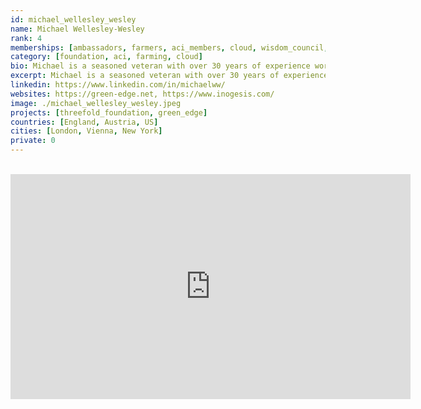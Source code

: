 ```yaml
---
id: michael_wellesley_wesley
name: Michael Wellesley-Wesley
rank: 4
memberships: [ambassadors, farmers, aci_members, cloud, wisdom_council, partners]
category: [foundation, aci, farming, cloud]
bio: Michael is a seasoned veteran with over 30 years of experience working in both the US and UK. He is a former CEO of public and private media and technology companies, most recently of NASDAQ quoted ChyronHego. He is Director and Founder of Inogesis, a London-based accelerator that enables blue-chip organizations to harness the power of disruptive technology. He is a Director of Conduce Technology, an innovative pioneer in the field of data visualisation based in California and also an Advisor and Venture Investor in Alpha Venture Partners, a technology-focused venture capital firm based in New York. Michael has served as Managing Director of Wit Soundview Ventures, COO of Data Broadcasting Corporation and Director of Financial News Network. He founded and served as Director of London-based boutique technology investment bank Stephen Rose and Partners. I fully support and endorse the the ThreeFold Foundation vision of a decentralised, sustainable and greener internet that provides lower cost computational power and connectivity to large groups of people who , until today, have been excluded from the benefits and possibilities inherent in the digital revolution.
excerpt: Michael is a seasoned veteran with over 30 years of experience working in both the US and UK.
linkedin: https://www.linkedin.com/in/michaelww/
websites: https://green-edge.net, https://www.inogesis.com/
image: ./michael_wellesley_wesley.jpeg
projects: [threefold_foundation, green_edge]
countries: [England, Austria, US]
cities: [London, Vienna, New York]
private: 0
---
```


<BR>

<iframe src="https://player.vimeo.com/video/413148180" width="640" height="360" frameborder="0" allow="autoplay; fullscreen" allowfullscreen></iframe>

<BR>